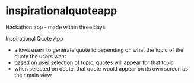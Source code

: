 # inspirationalquoteapp
Hackathon app - made within three days 

Inspirational Quote App 
- allows users to generate quote to depending on what the topic of the quote the users want
- based on user selection of topic, quotes will appear for that topic
- when selected on quote, that quote would appear on its own screen as their main view 
